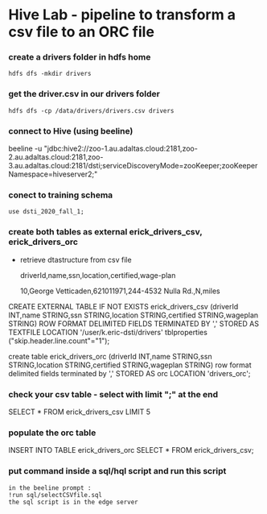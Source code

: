 # Hive Lab - pipeline to transform a csv file to an ORC file

### create a drivers folder in hdfs home
	hdfs dfs -mkdir drivers
### get the driver.csv in our drivers folder
	hdfs dfs -cp /data/drivers/drivers.csv drivers
### connect to Hive (using beeline)
beeline -u "jdbc:hive2://zoo-1.au.adaltas.cloud:2181,zoo-2.au.adaltas.cloud:2181,zoo-3.au.adaltas.cloud:2181/dsti;serviceDiscoveryMode=zooKeeper;zooKeeperNamespace=hiveserver2;"
### conect to training schema
	use dsti_2020_fall_1;
### create both tables as external erick_drivers_csv, erick_drivers_orc
* retrieve dtastructure from csv file

	driverId,name,ssn,location,certified,wage-plan
	
	10,George Vetticaden,621011971,244-4532 Nulla Rd.,N,miles

CREATE EXTERNAL TABLE IF NOT EXISTS erick_drivers_csv
 (driverId INT,name STRING,ssn STRING,location STRING,certified STRING,wageplan STRING)
ROW FORMAT DELIMITED
FIELDS TERMINATED BY ','
STORED AS TEXTFILE
LOCATION '/user/k.eric-dsti/drivers'
tblproperties ("skip.header.line.count"="1");


create table erick_drivers_orc (driverId INT,name STRING,ssn STRING,location STRING,certified STRING,wageplan STRING)
row format delimited fields terminated by ',' 
STORED AS orc
LOCATION 'drivers_orc';


### check your csv table - select with limit ";" at the end
SELECT * FROM erick_drivers_csv LIMIT 5

### populate the orc table
INSERT INTO TABLE erick_drivers_orc SELECT * FROM erick_drivers_csv;

### put command inside a sql/hql script and run this script
	in the beeline prompt :
	!run sql/selectCSVfile.sql
	the sql script is in the edge server
